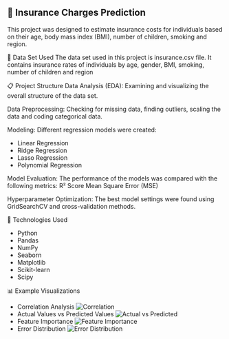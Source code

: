 ## 📁 Insurance Charges Prediction
This project was designed to estimate insurance costs for individuals based on their age, body mass index (BMI), number of children, smoking and region.

📄 Data Set Used
The data set used in this project is insurance.csv file.
It contains insurance rates of individuals by age, gender, BMI, smoking, number of children and region

📋 Project Structure
Data Analysis (EDA):
Examining and visualizing the overall structure of the data set.

Data Preprocessing:
Checking for missing data, finding outliers, scaling the data and coding categorical data.

Modeling:
Different regression models were created:
* Linear Regression
* Ridge Regression
* Lasso Regression
* Polynomial Regression

Model Evaluation:
The performance of the models was compared with the following metrics:
R² Score
Mean Square Error (MSE)

Hyperparameter Optimization:
The best model settings were found using GridSearchCV and cross-validation methods.

🔧 Technologies Used
* Python 
* Pandas
* NumPy
* Seaborn
* Matplotlib
* Scikit-learn
* Scipy

📊 Example Visualizations
* Correlation Analysis
  ![Correlation](images/correlation.png)
* Actual Values vs Predicted Values
  ![Actual vs Predicted](images/actual-values-vs-predicted-values.png)
* Feature Importance
  ![Feature Importance](images/feature-importance.png)
* Error Distribution
  ![Error Distribution](images/error-distribution.png)
  
